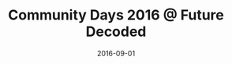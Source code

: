 ---
layout: event
status: 'upcoming'
title: "Community Days 2016 @ Future Decoded"
location: "Palazzo del Ghiaccio, via Piranesi - Milano"
language: "Italian"
eventurl: "http://www.communitydays.it/events/2016/"
eventdate: "20161006"
datetime: "6/10/2016 - 7/10/2016"
date: 2016-09-01
sessions:
- title: "Storia di un lavoratore remoto"
  abstract: "Lavoro da remoto, come Solution Architect, per Particular Software; Il lavoro da remoto è fantastico, porta tanta autonomia nella mia vita quotidiana, il problema è che più il team dispersed cresce più la frizione quotidiana aumenta. Obiettivo di questa sessione è rivelare come lavoriamo internamente in Particular Software, come gestiamo la quotidianità, la comunicazione e gli obiettivi di lungo periodo in un'azienda i cui dipendenti sono dispersi su 17 time zone."
  url: "http://www.communitydays.it/events/2016/biz03/"
tags:
- Organizations
---